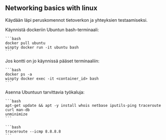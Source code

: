 ## Networking basics with linux

Käydään läpi peruskomennot tietoverkon ja yhteyksien testaamiseksi.

Käynnistä dockeriin Ubuntun bash-terminaali:

    ```bash
    docker pull ubuntu
    winpty docker run -it ubuntu bash
    ```

Jos kontti on jo käynnissä pääset terminaaliin:

    ```bash
    docker ps -a
    winpty docker exec -it <container_id> bash
    ```

Asenna Ubuntuun tarvittavia työkaluja:

    ```bash
    apt-get update && apt -y install whois netbase iputils-ping traceroute curl man-db
    unminimize
    ```

    ```bash 
    traceroute --icmp 8.8.8.8
    ```



